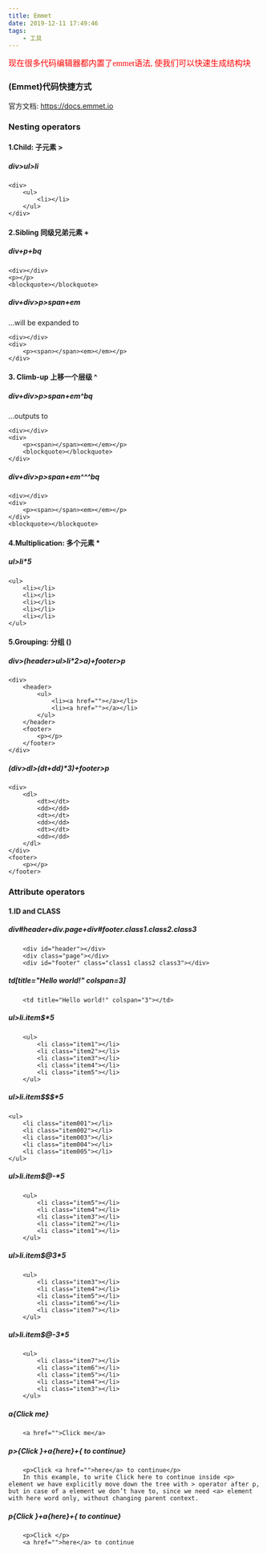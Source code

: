 ```yaml
---
title: Emmet
date: 2019-12-11 17:49:46
tags:
    - 工具
---
```

<font color=red size=3 face="黑体">现在很多代码编辑器都内置了emmet语法, 使我们可以快速生成结构块</font>
### (Emmet)代码快捷方式
官方文档: https://docs.emmet.io

### Nesting operators
#### 1.Child: 子元素 >
##### div>ul>li
```
<div>
    <ul>
        <li></li>
    </ul>
</div>

```

#### 2.Sibling 同级兄弟元素 +
##### div+p+bq
```
<div></div>
<p></p>
<blockquote></blockquote>
```

##### div+div>p>span+em 
...will be expanded to

```
<div></div>
<div>
    <p><span></span><em></em></p>
</div>
```
#### 3. Climb-up 上移一个层级 ^
##### div+div>p>span+em^bq
...outputs to

```
<div></div>
<div>
    <p><span></span><em></em></p>
    <blockquote></blockquote>
</div>
```

##### div+div>p>span+em^^^bq

```
<div></div>
<div>
    <p><span></span><em></em></p>
</div>
<blockquote></blockquote>
```

#### 4.Multiplication: 多个元素 *
##### ul>li*5

```
<ul>
    <li></li>
    <li></li>
    <li></li>
    <li></li>
    <li></li>
</ul>
```

#### 5.Grouping: 分组 ()
##### div>(header>ul>li*2>a)+footer>p
```
<div>
    <header>
        <ul>
            <li><a href=""></a></li>
            <li><a href=""></a></li>
        </ul>
    </header>
    <footer>
        <p></p>
    </footer>
</div>
```

##### (div>dl>(dt+dd)*3)+footer>p

```
<div>
    <dl>
        <dt></dt>
        <dd></dd>
        <dt></dt>
        <dd></dd>
        <dt></dt>
        <dd></dd>
    </dl>
</div>
<footer>
    <p></p>
</footer>
```

### Attribute operators

#### 1.ID and CLASS
##### div#header+div.page+div#footer.class1.class2.class3
```
    <div id="header"></div>
    <div class="page"></div>
    <div id="footer" class="class1 class2 class3"></div>
```

##### td[title="Hello world!" colspan=3]
```
    <td title="Hello world!" colspan="3"></td>
```
##### ul>li.item$*5
```
    <ul>
        <li class="item1"></li>
        <li class="item2"></li>
        <li class="item3"></li>
        <li class="item4"></li>
        <li class="item5"></li>
    </ul>
```

##### ul>li.item$$$*5
```
<ul>
    <li class="item001"></li>
    <li class="item002"></li>
    <li class="item003"></li>
    <li class="item004"></li>
    <li class="item005"></li>
</ul>
```
##### ul>li.item$@-*5

```
    <ul>
        <li class="item5"></li>
        <li class="item4"></li>
        <li class="item3"></li>
        <li class="item2"></li>
        <li class="item1"></li>
    </ul>
```

##### ul>li.item$@3*5

```
    <ul>
        <li class="item3"></li>
        <li class="item4"></li>
        <li class="item5"></li>
        <li class="item6"></li>
        <li class="item7"></li>
    </ul>
```

##### ul>li.item$@-3*5

```
    <ul>
        <li class="item7"></li>
        <li class="item6"></li>
        <li class="item5"></li>
        <li class="item4"></li>
        <li class="item3"></li>
    </ul>
```

##### a{Click me}
```
    <a href="">Click me</a>
```
##### p>{Click }+a{here}+{ to continue}
```
    <p>Click <a href="">here</a> to continue</p>
    In this example, to write Click here to continue inside <p> element we have explicitly move down the tree with > operator after p, but in case of a element we don’t have to, since we need <a> element with here word only, without changing parent context.
```

##### p{Click }+a{here}+{ to continue}

```
    <p>Click </p>
    <a href="">here</a> to continue
```

